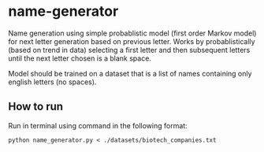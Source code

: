 # name-generator
Name generation using simple probablistic model (first order Markov model) for next letter generation based on previous letter. Works by probablistically (based on trend in data) selecting a first letter and then subsequent letters until the next letter chosen is a blank space.

Model should be trained on a dataset that is a list of names containing only english letters (no spaces).

## How to run
Run in terminal using command in the following format:

```
python name_generator.py < ./datasets/biotech_companies.txt
```